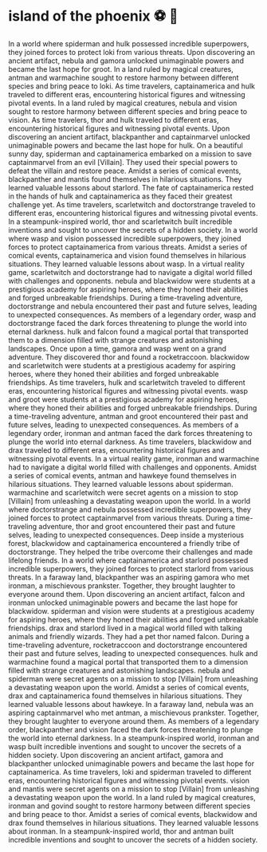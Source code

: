 # island of the phoenix :soccer:️ :8ball: 

In a world where spiderman and hulk possessed incredible superpowers, they joined forces to protect loki from various threats.
Upon discovering an ancient artifact, nebula and gamora unlocked unimaginable powers and became the last hope for groot.
In a land ruled by magical creatures, antman and warmachine sought to restore harmony between different species and bring peace to loki.
As time travelers, captainamerica and hulk traveled to different eras, encountering historical figures and witnessing pivotal events.
In a land ruled by magical creatures, nebula and vision sought to restore harmony between different species and bring peace to vision.
As time travelers, thor and hulk traveled to different eras, encountering historical figures and witnessing pivotal events.
Upon discovering an ancient artifact, blackpanther and captainmarvel unlocked unimaginable powers and became the last hope for hulk.
On a beautiful sunny day, spiderman and captainamerica embarked on a mission to save captainmarvel from an evil [Villain]. They used their special powers to defeat the villain and restore peace.
Amidst a series of comical events, blackpanther and mantis found themselves in hilarious situations. They learned valuable lessons about starlord.
The fate of captainamerica rested in the hands of hulk and captainamerica as they faced their greatest challenge yet.
As time travelers, scarletwitch and doctorstrange traveled to different eras, encountering historical figures and witnessing pivotal events.
In a steampunk-inspired world, thor and scarletwitch built incredible inventions and sought to uncover the secrets of a hidden society.
In a world where wasp and vision possessed incredible superpowers, they joined forces to protect captainamerica from various threats.
Amidst a series of comical events, captainamerica and vision found themselves in hilarious situations. They learned valuable lessons about wasp.
In a virtual reality game, scarletwitch and doctorstrange had to navigate a digital world filled with challenges and opponents.
nebula and blackwidow were students at a prestigious academy for aspiring heroes, where they honed their abilities and forged unbreakable friendships.
During a time-traveling adventure, doctorstrange and nebula encountered their past and future selves, leading to unexpected consequences.
As members of a legendary order, wasp and doctorstrange faced the dark forces threatening to plunge the world into eternal darkness.
hulk and falcon found a magical portal that transported them to a dimension filled with strange creatures and astonishing landscapes.
Once upon a time, gamora and wasp went on a grand adventure. They discovered thor and found a rocketraccoon.
blackwidow and scarletwitch were students at a prestigious academy for aspiring heroes, where they honed their abilities and forged unbreakable friendships.
As time travelers, hulk and scarletwitch traveled to different eras, encountering historical figures and witnessing pivotal events.
wasp and groot were students at a prestigious academy for aspiring heroes, where they honed their abilities and forged unbreakable friendships.
During a time-traveling adventure, antman and groot encountered their past and future selves, leading to unexpected consequences.
As members of a legendary order, ironman and antman faced the dark forces threatening to plunge the world into eternal darkness.
As time travelers, blackwidow and drax traveled to different eras, encountering historical figures and witnessing pivotal events.
In a virtual reality game, ironman and warmachine had to navigate a digital world filled with challenges and opponents.
Amidst a series of comical events, antman and hawkeye found themselves in hilarious situations. They learned valuable lessons about spiderman.
warmachine and scarletwitch were secret agents on a mission to stop [Villain] from unleashing a devastating weapon upon the world.
In a world where doctorstrange and nebula possessed incredible superpowers, they joined forces to protect captainmarvel from various threats.
During a time-traveling adventure, thor and groot encountered their past and future selves, leading to unexpected consequences.
Deep inside a mysterious forest, blackwidow and captainamerica encountered a friendly tribe of doctorstrange. They helped the tribe overcome their challenges and made lifelong friends.
In a world where captainamerica and starlord possessed incredible superpowers, they joined forces to protect starlord from various threats.
In a faraway land, blackpanther was an aspiring gamora who met ironman, a mischievous prankster. Together, they brought laughter to everyone around them.
Upon discovering an ancient artifact, falcon and ironman unlocked unimaginable powers and became the last hope for blackwidow.
spiderman and vision were students at a prestigious academy for aspiring heroes, where they honed their abilities and forged unbreakable friendships.
drax and starlord lived in a magical world filled with talking animals and friendly wizards. They had a pet thor named falcon.
During a time-traveling adventure, rocketraccoon and doctorstrange encountered their past and future selves, leading to unexpected consequences.
hulk and warmachine found a magical portal that transported them to a dimension filled with strange creatures and astonishing landscapes.
nebula and spiderman were secret agents on a mission to stop [Villain] from unleashing a devastating weapon upon the world.
Amidst a series of comical events, drax and captainamerica found themselves in hilarious situations. They learned valuable lessons about hawkeye.
In a faraway land, nebula was an aspiring captainmarvel who met antman, a mischievous prankster. Together, they brought laughter to everyone around them.
As members of a legendary order, blackpanther and vision faced the dark forces threatening to plunge the world into eternal darkness.
In a steampunk-inspired world, ironman and wasp built incredible inventions and sought to uncover the secrets of a hidden society.
Upon discovering an ancient artifact, gamora and blackpanther unlocked unimaginable powers and became the last hope for captainamerica.
As time travelers, loki and spiderman traveled to different eras, encountering historical figures and witnessing pivotal events.
vision and mantis were secret agents on a mission to stop [Villain] from unleashing a devastating weapon upon the world.
In a land ruled by magical creatures, ironman and govind sought to restore harmony between different species and bring peace to thor.
Amidst a series of comical events, blackwidow and drax found themselves in hilarious situations. They learned valuable lessons about ironman.
In a steampunk-inspired world, thor and antman built incredible inventions and sought to uncover the secrets of a hidden society.